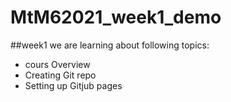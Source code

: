 # MtM62021_week1_demo
##week1
we are learning about following topics: 
- cours Overview 
- Creating Git repo 
- Setting up Gitjub pages 
